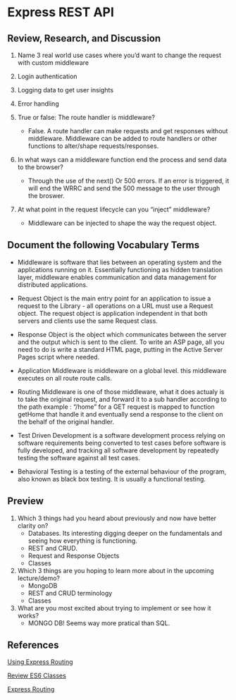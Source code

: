 # Express REST API

>

## Review, Research, and Discussion

1. Name 3 real world use cases where you’d want to change the request with custom middleware

2. Login authentication

3. Logging data to get user insights

4. Error handling

5. True or false: The route handler is middleware?

    * False. A route handler can make requests and get responses without middleware. Middleware can be added to route handlers or other functions to alter/shape requests/responses.

6. In what ways can a middleware function end the process and send data to the browser?

    * Through the use of the next() Or 500 errors. If an error is triggered, it will end the WRRC and send the 500 message to the user through the broswer.

7. At what point in the request lifecycle can you “inject” middleware?

    * Middleware can be injected to shape the way the request object.

## Document the following Vocabulary Terms

* Middleware is software that lies between an operating system and the applications running on it. Essentially functioning as hidden translation layer, middleware enables communication and data management for distributed applications.

* Request Object is the main entry point for an application to issue a request to the Library - all operations on a URL must use a Request object. The request object is application independent in that both servers and clients use the same Request class.

* Response Object is the object which communicates between the server and the output which is sent to the client. To write an ASP page, all you need to do is write a standard HTML page, putting in the Active Server Pages script where needed.

* Application Middleware is middleware on a global level. this middleware executes on all route route calls.

* Routing Middleware is one of those middleware, what it does actualy is to take the original request, and forward it to a sub handler according to the path example : “/home” for a GET request is mapped to function getHome that handle it and eventually send a response to the client on the behalf of the original handler.

* Test Driven Development is a software development process relying on software requirements being converted to test cases before software is fully developed, and tracking all software development by repeatedly testing the software against all test cases.

* Behavioral Testing is a testing of the external behaviour of the program, also known as black box testing. It is usually a functional testing.

## Preview

1. Which 3 things had you heard about previously and now have better clarity on?
    * Databases. Its interesting digging deeper on the fundamentals and seeing how everything is functioning.
    * REST and CRUD.
    * Request and Response Objects
    * Classes
2. Which 3 things are you hoping to learn more about in the upcoming lecture/demo?
    * MongoDB
    * REST and CRUD terminology
    * Classes
3. What are you most excited about trying to implement or see how it works?
    * MONGO DB! Seems way more pratical than SQL.

## References

  [Using Express Routing](https://scotch.io/tutorials/learn-to-use-the-new-router-in-expressjs-4)

  [Review ES6 Classes](https://developer.mozilla.org/en-US/docs/Web/JavaScript/Reference/Classes)

  [Express Routing](https://expressjs.com/en/guide/routing.html)
